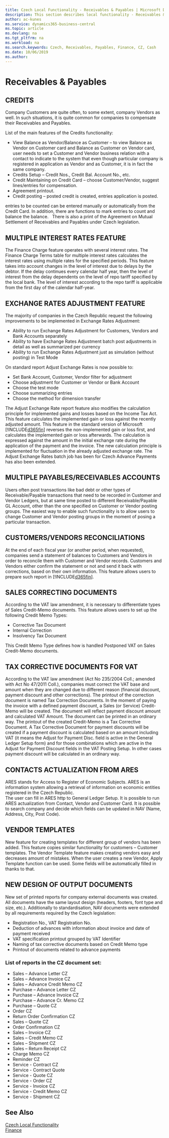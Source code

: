 ```yaml
---
title: Czech Local Functionality - Receivables & Payables | Microsoft Docs
description: This section describes local functionality - Receivables & Payables
author: ac-kunes
ms.service: dynamics365-business-central
ms.topic: article
ms.devlang: na
ms.tgt_pltfrm: na
ms.workload: na
ms.search.keywords: Czech, Receivables, Payables, Finance, CZ, Cash
ms.date: 10/06/2019
ms.author: 
---
```


# Receivables & Payables

## CREDITS
Company Customers are quite often, to some extent, company Vendors as well. In such situations, it is quite common for companies to compensate their Receivables and Payables.

List of the main features of the Credits functionality: 
- View Balance as Vendor/Balance as Customer – to view Balance as Vendor on Customer card and Balance as Customer on Vendor card, user needs to set a Customer and Vendor business relation with a contact to indicate to the system that even though particular company is registered in application as Vendor and as Customer, it is in fact the same company.
- Credits Setup – Credit Nos., Credit Bal. Account No., etc.
- Credit Maintaining on Credit Card – choose Customer/Vendor, suggest lines/entries for compensation.
- Agreement printout.
- Credit posting – posted credit is created, entries application is posted.

entries to be counted can be entered manually or automatically from the Credit Card. In addition, there are functions to mark entries to count and balance the balance.
 
There is also a print of the Agreement on Mutual Settlement of Receivables and Payables under Czech legislation.

## MULTIPLE INTEREST RATES FEATURE
The Finance Charge feature operates with several interest rates. The Finance Charge Terms table for multiple interest rates calculates the interest rates using multiple rates for the specified periods.
This feature takes into account changes in the level of interest due to delays by the debtor. If the delay continues every calendar half year, then the level of interest from the delay dependents on the level of repo tariff specified by the local bank. The level of interest according to the repo tariff is applicable from the first day of the calendar half-year.

## EXCHANGE RATES ADJUSTMENT FEATURE
The majority of companies in the Czech Republic request the following improvements to be implemented in Exchange Rates Adjustment: 
- Ability to run Exchange Rates Adjustment for Customers, Vendors and Bank Accounts separately 
- Ability to have Exchange Rates Adjustment batch post adjustments in detail as well as summarized per currency 
- Ability to run Exchange Rates Adjustment just as simulation (without posting) in Test Mode

On standard report Adjust Exchange Rates is now possible to:
- Set Bank Account, Customer, Vendor filter for adjustment
- Choose adjustment for Customer or Vendor or Bank Account
- Choose the test mode
- Choose summarizing entries 
- Choose the method for dimension transfer

The Adjust Exchange Rate report feature also modifies the calculation principle for implemented gains and losses based on the Income Tax Act. This feature calculates the implemented gain or loss against the recently adjusted amount.
This feature in the standard version of Microsoft [!INCLUDE[d365fin](../../includes/d365fin_md.md)] reverses the non-implemented gain or loss first, and calculates the implemented gain or loss afterwards. The calculation is expressed against the amount in the initial exchange rate during the application of the payment and the invoice.
The new calculation principle is implemented for fluctuation in the already adjusted exchange rate.
The Adjust Exchange Rates batch job has been for Czech Advance Payments has also been extended.

## MULTIPLE PAYABLES/RECEIVABLES ACCOUNTS
Users often post transactions like bad debt or other types of Receivable/Payable transactions that need to be recorded in Customer and Vendor Ledgers, but at same time posted to different Receivable/Payable GL Account, other than the one specified on Customer or Vendor posting groups. The easiest way to enable such functionality is to allow users to change Customer and Vendor posting groups in the moment of posing a particular transaction.

## CUSTOMERS/VENDORS RECONCILIATIONS
At the end of each fiscal year (or another period, when requested), companies send a statement of balances to Customers and Vendors in order to reconcile them with Customer and Vendor records. Customers and Vendors either confirm the statement or not and send it back with corrections, based on their own information. This feature allows users to prepare such report in [!INCLUDE[d365fin](../../includes/d365fin_md.md)].

## SALES CORRECTING DOCUMENTS
According to the VAT law amendment, it is necessary to differentiate types of Sales Credit-Memo documents. This feature allows users to set up the following Credit Memo Types:
- Corrective Tax Document
- Internal Correction
- Insolvency Tax Document

This Credit Memo Type defines how is handled Postponed VAT on Sales Credit-Memo documents.

## TAX CORRECTIVE DOCUMENTS FOR VAT
According to the VAT law amendment (Act No 235/2004 Coll.; amended with Act No 47/2011 Coll.), companies must correct the VAT base and amount when they are changed due to different reason (financial discount, payment discount and other corrections).
The printout of the correction document is named Tax Correction Documents.
In the moment of paying the invoice with a defined payment discount, a Sales (or Service) Credit-Memo will be created. The document will reflect payment discount amount and calculated VAT Amount. The document can be printed in an ordinary way. The printout of the created Credit-Memo is a Tax Corrective Document. A Tax Corrective Document for payment discounts will be created if a payment discount is calculated based on an amount including VAT (it means the Adjust for Payment Disc. field is active in the General Ledger Setup form) and for those combinations which are active in the Adjust for Payment Discount fields in the VAT Posting Setup. In other cases payment discount will be calculated in an ordinary way.

## CONTACTS ACTUALIZATION FROM ARES

ARES stands for Access to Register of Economic Subjects. ARES is an information system allowing a retrieval of information on economic entities registered in the Czech Republic.  
The user can fill in ARES http to General Ledger Setup. 
It is possible to run ARES actualization from Contact, Vendor and Customer Card. It is possible to search company and decide which fields can be updated in NAV (Name, Address, City, Post Code).

## VENDOR TEMPLATES
New feature for creating templates for different group of vendors has been added. This feature copies similar functionality for customers – Customer templates. The Vendor Template feature makes creating vendors easy and decreases amount of mistakes.
When the user creates a new Vendor, Apply Template function can be used. Some fields will be automatically filled in thanks to that. 

## NEW DESIGN OF OUTPUT DOCUMENTS
New set of printed reports for company external documents was created.
All documents have the same layout design (headers, footers, font type and size, etc.).
Additionally to standardisation, NAV documents were extended by all requirements required by the Czech legislation: 
- Registration No., VAT Registration No.
- Deduction of advances with information about invoice and date of payment received
- VAT specification printout grouped by VAT Identifier
- Naming of tax corrective documents based on Credit Memo type
- Printout of documents related to advance payments

### List of reports in the CZ document set:
- Sales – Advance Letter CZ
- Sales – Advance Invoice CZ
- Sales – Advance Credit Memo CZ
- Purchase – Advance Letter CZ
- Purchase – Advance Invoice CZ
- Purchase – Advance Cr. Memo CZ
- Purchase – Quote CZ
- Order CZ
- Return Order Confirmation CZ
- Sales – Quote CZ
- Order Confirmation CZ
- Sales – Invoice CZ
- Sales – Credit Memo CZ
- Sales – Shipment CZ
- Sales – Return Receipt CZ
- Charge Memo CZ
- Reminder CZ
- Service - Contract CZ
- Service - Contract Quote
- Service - Quote CZ
- Service - Order CZ
- Service - Invoice CZ
- Service - Credit Memo CZ
- Service - Shipment CZ

## See Also
[Czech Local Functionality](czech-local-functionality.md)  
[Finance](finance.md)